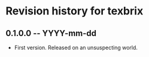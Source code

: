 # Revision history for texbrix

## 0.1.0.0 -- YYYY-mm-dd

* First version. Released on an unsuspecting world.
